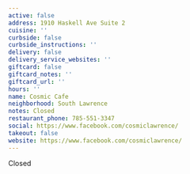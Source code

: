 ```yaml
---
active: false
address: 1910 Haskell Ave Suite 2
cuisine: ''
curbside: false
curbside_instructions: ''
delivery: false
delivery_service_websites: ''
giftcard: false
giftcard_notes: ''
giftcard_url: ''
hours: ''
name: Cosmic Cafe
neighborhood: South Lawrence
notes: Closed
restaurant_phone: 785-551-3347
social: https://www.facebook.com/cosmiclawrence/
takeout: false
website: https://www.facebook.com/cosmiclawrence/
---
```


Closed